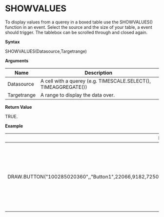 # SHOWVALUES

To display values from a querey in a boxed table use the SHOWVALUES()
function in an event. Select the source and the size of your table, a
event should trigger. The tablebox can be scrolled through and closed
again.

**Syntax**

SHOWVALUES(Datasource,Targetrange)

**Arguments**

| Name        | Description                                                     |
|-------------|-----------------------------------------------------------------|
| Datasource  | A cell with a querey (e.g. TIMESCALE.SELECT(), TIMEAGGREGATE()) |
| Targetrange | A range to display the data over.                               |

**Return Value**

TRUE.

**Example**

| Function                                                                                                               | Comment                                                                                         |
|------------------------------------------------------------------------------------------------------------------------|-------------------------------------------------------------------------------------------------|
| DRAW.BUTTON("100285020360",,"Button1",22066,9182,7250,5794,,,,EVENTS(ONCLICK(SHOWVALUES(C6,K2:N7))),,,"Button",,FALSE) | If the user clicks on the button, queried data from C6 will be shown in a table covering K2:N7. |
